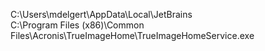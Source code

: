 C:\Users\mdelgert\AppData\Local\JetBrains\
C:\Program Files (x86)\Common Files\Acronis\TrueImageHome\TrueImageHomeService.exe